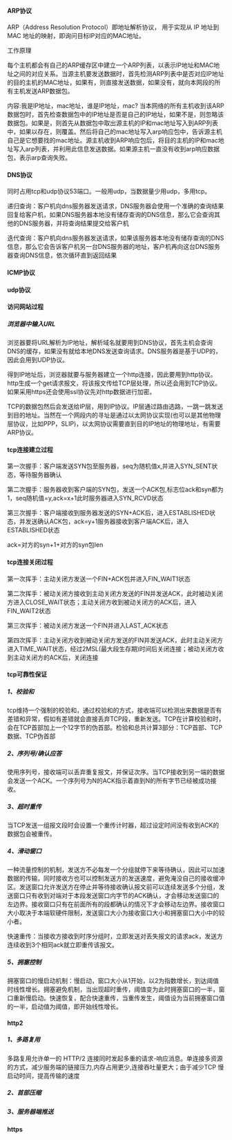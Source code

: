 #### ARP协议

ARP（Address Resolution Protocol）即地址解析协议， 用于实现从 IP 地址到 MAC 地址的映射，即询问目标IP对应的MAC地址。

工作原理

每个主机都会有自己的ARP缓存区中建立一个ARP列表，以表示IP地址和MAC地址之间的对应关系。当源主机要发送数据时，首先检测ARP列表中是否对应IP地址的目的主机的MAC地址，如果有，则直接发送数据，如果没有，就向本网段的所有主机发送ARP数据包。

内容:我是IP地址，mac地址，谁是IP地址，mac?
当本网络的所有主机收到该ARP数据包时，首先检查数据包中的IP地址是否是自己的IP地址，如果不是，则忽略该数据包。如果是，则首先从数据包中取出源主机的IP和mac地址写入到ARP列表中，如果以存在，则覆盖。然后将自己的mac地址写入arp响应包中，告诉源主机自己是它想要找的mac地址。源主机收到ARP响应包后，将目的主机的IP和mac地址写入arp列表，并利用此信息发送数据。如果源主机一直没有收到arp响应数据包，表示arp查询失败。

#### DNS协议

同时占用tcp和udp协议53端口。一般用udp，当数据量少用udp，多用tcp。

递归查询：客户机向dns服务器发送请求，DNS服务器会使用一个准确的查询结果回复给客户机，如果DNS服务器本地没有储存查询的DNS信息，那么它会查询其他的DNS服务器，并将查询结果提交给客户机

迭代查询：客户机向dns服务器发送请求，如果该服务器本地没有储存查询的DNS信息，那么它会告诉客户机另一台DNS服务器的地址，客户机再向这台DNS服务器查询DNS信息，依次循环直到返回结果

#### ICMP协议

#### udp协议

#### 访问网站过程

##### 浏览器中输入URL

浏览器要将URL解析为IP地址，解析域名就要用到DNS协议，首先主机会查询DNS的缓存，如果没有就给本地DNS发送查询请求。DNS服务器是基于UDP的，因此会用到UDP协议。

得到IP地址后，浏览器就要与服务器建立一个http连接，因此要用到http协议。http生成一个get请求报文，将该报文传给TCP层处理，所以还会用到TCP协议。如果采用https还会使用ssl协议先对http数据进行加密。

TCP的数据包然后会发送给IP层，用到IP协议。IP层通过路由选路，一跳一跳发送到目的地址。当然在一个网段内的寻址是通过以太网协议实现(也可以是其他物理层协议，比如PPP，SLIP)，以太网协议需要直到目的IP地址的物理地址，有需要ARP协议。

#### tcp连接建立过程

第一次握手：客户端发送SYN包至服务器，seq为随机值x,并进入SYN_SENT状态，等待服务器确认

第二次握手：服务器收到客户端的SYN包，发送一个ACK包,标志位ack和syn都为1，seq随机值=y,ack=x+1此时服务器进入SYN_RCVD状态

第三次握手：客户端接收到服务器发送的SYN+ACK后，进入ESTABLISHED状态，并发送确认ACK包，ack=y+1服务器接收到客户端ACK后，进入ESTABLISHED状态

ack=对方的syn+1+对方的syn包len

#### tcp连接关闭过程

第一次挥手：主动关闭方发送一个FIN+ACK包并进入FIN_WAIT1状态

第二次挥手：被动关闭方接收到主动关闭方发送的FIN并发送ACK，此时被动关闭方进入CLOSE_WAIT状态；主动关闭方收到被动关闭方的ACK后，进入FIN_WAIT2状态

第三次挥手：被动关闭方发送一个FIN并进入LAST_ACK状态

第四次挥手：主动关闭方收到被动关闭方发送的FIN并发送ACK，此时主动关闭方进入TIME_WAIT状态，经过2MSL(最大段生存期)时间后关闭连接；被动关闭方收到主动关闭方的ACK后，关闭连接

#### tcp可靠性保证

##### 1、校验和

tcp维持一个强制的校验和，通过校验和的方式，接收端可以检测出来数据是否有差错和异常，假如有差错就会直接丢弃TCP段，重新发送。TCP在计算校验和时，会在TCP首部加上一个12字节的伪首部。检验和总共计算3部分：TCP首部、TCP数据、TCP伪首部

##### 2、序列号/确认应答

使用序列号，接收端可以丢弃重复报文，并保证次序。当TCP接收到另一端的数据会发送一个ACK。一个序列号为N的ACK指示着直到N的所有字节已经被成功接收。

##### 3、超时重传

当TCP发送一组报文段时会设置一个重传计时器，超过设定时间没有收到ACK的数据包会被重传。

##### 4、滑动窗口

一种流量控制的机制，发送方不必每发一个分组就停下来等待确认，因此可以加速数据的传输，同时接收方也可以控制发送方的发送速度，避免淹没自己的接收缓冲区。发送窗口允许发送方在停止并等待接收确认报文前可以连续发送多个分组，发送窗口只有收到对端对于本段发送窗口内字节的ACK确认，才会移动发送窗口的左边界。接收窗口只有在前面所有的段都确认的情况下才会移动左边界。接收窗口大小取决于本端软硬件限制，发送窗口大小为接收窗口大小和拥塞窗口大小中的较小者。

快速重传：当接收方接收到时序分组时，立即发送对丢失报文的请求ack，发送方连续收到3个相同ack就立即重传该报文。

##### 5、拥塞控制

拥塞窗口的慢启动机制：慢启动，窗口大小从1开始，以2为指数增长，到达阈值时线性增长。拥塞避免机制，当出现超时重传，阈值变为此时拥塞窗口的一半，窗口重新慢启动。快速恢复，配合快速重传，当重传发生，阈值设为当前拥塞窗口值的一半，启动值为阈值，即开始线性增长。

#### http2

##### 1、多路复用

多路复用允许单一的 HTTP/2 连接同时发起多重的请求-响应消息。单连接多资源的方式，减少服务端的链接压力,内存占用更少,连接吞吐量更大；由于减少TCP 慢启动时间，提高传输的速度

##### 2、首部压缩

##### 3、服务器端推送

#### https

